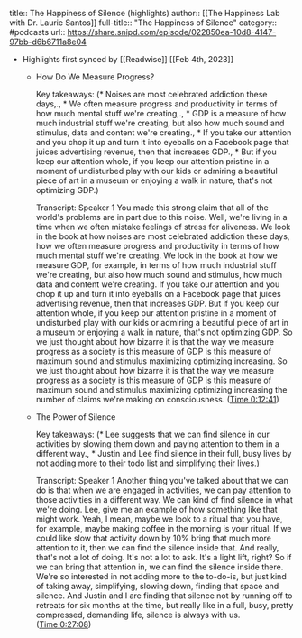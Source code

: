 title:: The Happiness of Silence (highlights)
author:: [[The Happiness Lab with Dr. Laurie Santos]]
full-title:: "The Happiness of Silence"
category:: #podcasts
url:: https://share.snipd.com/episode/022850ea-10d8-4147-97bb-d6b6711a8e04

- Highlights first synced by [[Readwise]] [[Feb 4th, 2023]]
	- How Do We Measure Progress?
	  
	  Key takeaways:
	  (* Noises are most celebrated addiction these days,., * We often measure progress and productivity in terms of how much mental stuff we're creating,., * GDP is a measure of how much industrial stuff we're creating, but also how much sound and stimulus, data and content we're creating., * If you take our attention and you chop it up and turn it into eyeballs on a Facebook page that juices advertising revenue, then that increases GDP., * But if you keep our attention whole, if you keep our attention pristine in a moment of undisturbed play with our kids or admiring a beautiful piece of art in a museum or enjoying a walk in nature, that's not optimizing GDP.)
	  
	  Transcript:
	  Speaker 1
	  You made this strong claim that all of the world's problems are in part due to this noise. Well, we're living in a time when we often mistake feelings of stress for aliveness. We look in the book at how noises are most celebrated addiction these days, how we often measure progress and productivity in terms of how much mental stuff we're creating. We look in the book at how we measure GDP, for example, in terms of how much industrial stuff we're creating, but also how much sound and stimulus, how much data and content we're creating. If you take our attention and you chop it up and turn it into eyeballs on a Facebook page that juices advertising revenue, then that increases GDP. But if you keep our attention whole, if you keep our attention pristine in a moment of undisturbed play with our kids or admiring a beautiful piece of art in a museum or enjoying a walk in nature, that's not optimizing GDP. So we just thought about how bizarre it is that the way we measure progress as a society is this measure of GDP is this measure of maximum sound and stimulus maximizing optimizing increasing. So we just thought about how bizarre it is that the way we measure progress as a society is this measure of GDP is this measure of maximum sound and stimulus maximizing optimizing increasing the number of claims we're making on consciousness. ([Time 0:12:41](https://share.snipd.com/snip/7cef494a-3c0b-41ba-a472-f8d1ecd549b1))
	- The Power of Silence
	  
	  Key takeaways:
	  (* Lee suggests that we can find silence in our activities by slowing them down and paying attention to them in a different way., * Justin and Lee find silence in their full, busy lives by not adding more to their todo list and simplifying their lives.)
	  
	  Transcript:
	  Speaker 1
	  Another thing you've talked about that we can do is that when we are engaged in activities, we can pay attention to those activities in a different way. We can kind of find silence in what we're doing. Lee, give me an example of how something like that might work. Yeah, I mean, maybe we look to a ritual that you have, for example, maybe making coffee in the morning is your ritual. If we could like slow that activity down by 10% bring that much more attention to it, then we can find the silence inside that. And really, that's not a lot of doing. It's not a lot to ask. It's a light lift, right? So if we can bring that attention in, we can find the silence inside there. We're so interested in not adding more to the to-do-is, but just kind of taking away, simplifying, slowing down, finding that space and silence. And Justin and I are finding that silence not by running off to retreats for six months at the time, but really like in a full, busy, pretty compressed, demanding life, silence is always with us. ([Time 0:27:08](https://share.snipd.com/snip/ded21030-5a8c-4ca0-a082-859bc5467dff))
